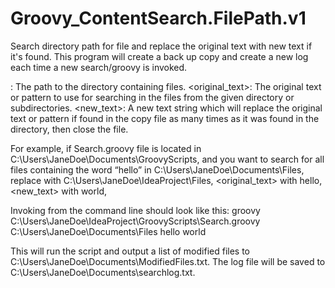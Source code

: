 # Groovy_ContentSearch.FilePath.v1
Search directory path for file and replace the original text with new text if it's found. 
This program will create a back up copy and create a new log each time a new search/groovy is invoked.

<directory>: The path to the directory containing files.
<original_text>: The original text or pattern to use for searching in the files from the given directory or subdirectories.
<new_text>: A new text string which will replace the original text or pattern if found in the copy file as many times as it was found in the directory, then close the file.


For example, if Search.groovy file is located in C:\Users\JaneDoe\Documents\GroovyScripts,
and you want to search for all files containing the word “hello” in C:\Users\JaneDoe\Documents\Files,
replace <directory> with C:\Users\JaneDoe\IdeaProject\Files,
<original_text> with hello,
<new_text> with world,

Invoking from the command line should look like this:
groovy C:\Users\JaneDoe\IdeaProject\GroovyScripts\Search.groovy C:\Users\JaneDoe\Documents\Files hello world

This will run the script and output a list of modified files to C:\Users\JaneDoe\Documents\ModifiedFiles.txt.
The log file will be saved to C:\Users\JaneDoe\Documents\searchlog.txt.
